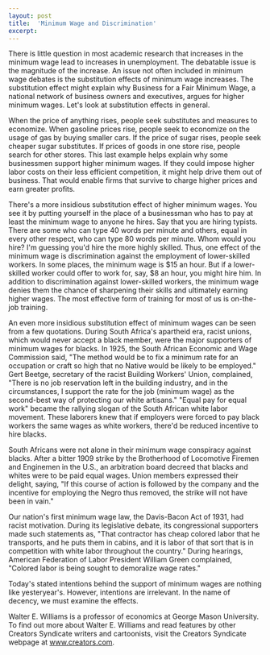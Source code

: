 ```yaml
---
layout: post
title:  'Minimum Wage and Discrimination'
excerpt:
---
```




There is little question in most academic research that increases in the minimum wage lead to increases in unemployment. The debatable issue is the magnitude of the increase. An issue not often included in minimum wage debates is the substitution effects of minimum wage increases. The substitution effect might explain why Business for a Fair Minimum Wage, a national network of business owners and executives, argues for higher minimum wages. Let's look at substitution effects in general.

When the price of anything rises, people seek substitutes and measures to economize. When gasoline prices rise, people seek to economize on the usage of gas by buying smaller cars. If the price of sugar rises, people seek cheaper sugar substitutes. If prices of goods in one store rise, people search for other stores. This last example helps explain why some businessmen support higher minimum wages. If they could impose higher labor costs on their less efficient competition, it might help drive them out of business. That would enable firms that survive to charge higher prices and earn greater profits.

There's a more insidious substitution effect of higher minimum wages. You see it by putting yourself in the place of a businessman who has to pay at least the minimum wage to anyone he hires. Say that you are hiring typists. There are some who can type 40 words per minute and others, equal in every other respect, who can type 80 words per minute. Whom would you hire? I'm guessing you'd hire the more highly skilled. Thus, one effect of the minimum wage is discrimination against the employment of lower-skilled workers. In some places, the minimum wage is $15 an hour. But if a lower-skilled worker could offer to work for, say, $8 an hour, you might hire him. In addition to discrimination against lower-skilled workers, the minimum wage denies them the chance of sharpening their skills and ultimately earning higher wages. The most effective form of training for most of us is on-the-job training.

An even more insidious substitution effect of minimum wages can be seen from a few quotations. During South Africa's apartheid era, racist unions, which would never accept a black member, were the major supporters of minimum wages for blacks. In 1925, the South African Economic and Wage Commission said, "The method would be to fix a minimum rate for an occupation or craft so high that no Native would be likely to be employed." Gert Beetge, secretary of the racist Building Workers' Union, complained, "There is no job reservation left in the building industry, and in the circumstances, I support the rate for the job (minimum wage) as the second-best way of protecting our white artisans." "Equal pay for equal work" became the rallying slogan of the South African white labor movement. These laborers knew that if employers were forced to pay black workers the same wages as white workers, there'd be reduced incentive to hire blacks.

South Africans were not alone in their minimum wage conspiracy against blacks. After a bitter 1909 strike by the Brotherhood of Locomotive Firemen and Enginemen in the U.S., an arbitration board decreed that blacks and whites were to be paid equal wages. Union members expressed their delight, saying, "If this course of action is followed by the company and the incentive for employing the Negro thus removed, the strike will not have been in vain."



Our nation's first minimum wage law, the Davis-Bacon Act of 1931, had racist motivation. During its legislative debate, its congressional supporters made such statements as, "That contractor has cheap colored labor that he transports, and he puts them in cabins, and it is labor of that sort that is in competition with white labor throughout the country." During hearings, American Federation of Labor President William Green complained, "Colored labor is being sought to demoralize wage rates."

Today's stated intentions behind the support of minimum wages are nothing like yesteryear's. However, intentions are irrelevant. In the name of decency, we must examine the effects.

Walter E. Williams is a professor of economics at George Mason University. To find out more about Walter E. Williams and read features by other Creators Syndicate writers and cartoonists, visit the Creators Syndicate webpage at www.creators.com.
